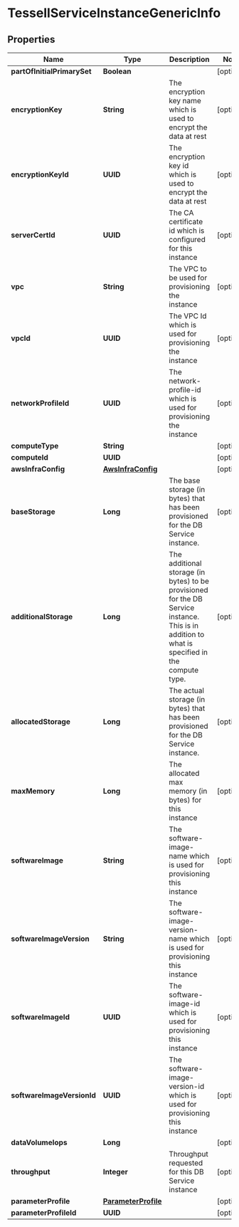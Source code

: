 

# TessellServiceInstanceGenericInfo


## Properties

Name | Type | Description | Notes
------------ | ------------- | ------------- | -------------
**partOfInitialPrimarySet** | **Boolean** |  |  [optional]
**encryptionKey** | **String** | The encryption key name which is used to encrypt the data at rest |  [optional]
**encryptionKeyId** | **UUID** | The encryption key id which is used to encrypt the data at rest |  [optional]
**serverCertId** | **UUID** | The CA certificate id which is configured for this instance |  [optional]
**vpc** | **String** | The VPC to be used for provisioning the instance |  [optional]
**vpcId** | **UUID** | The VPC Id which is used for provisioning the instance |  [optional]
**networkProfileId** | **UUID** | The network-profile-id which is used for provisioning the instance |  [optional]
**computeType** | **String** |  |  [optional]
**computeId** | **UUID** |  |  [optional]
**awsInfraConfig** | [**AwsInfraConfig**](AwsInfraConfig.md) |  |  [optional]
**baseStorage** | **Long** | The base storage (in bytes) that has been provisioned for the DB Service instance. |  [optional]
**additionalStorage** | **Long** | The additional storage (in bytes) to be provisioned for the DB Service instance. This is in addition to what is specified in the compute type. |  [optional]
**allocatedStorage** | **Long** | The actual storage (in bytes) that has been provisioned for the DB Service instance. |  [optional]
**maxMemory** | **Long** | The allocated max memory (in bytes) for this instance |  [optional]
**softwareImage** | **String** | The software-image-name which is used for provisioning this instance |  [optional]
**softwareImageVersion** | **String** | The software-image-version-name which is used for provisioning this instance |  [optional]
**softwareImageId** | **UUID** | The software-image-id which is used for provisioning this instance |  [optional]
**softwareImageVersionId** | **UUID** | The software-image-version-id which is used for provisioning this instance |  [optional]
**dataVolumeIops** | **Long** |  |  [optional]
**throughput** | **Integer** | Throughput requested for this DB Service instance |  [optional]
**parameterProfile** | [**ParameterProfile**](ParameterProfile.md) |  |  [optional]
**parameterProfileId** | **UUID** |  |  [optional]



